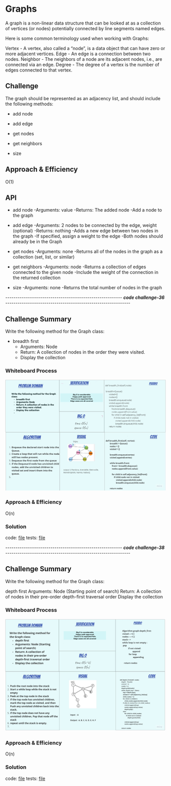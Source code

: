 # Graphs

A graph is a non-linear data structure that can be looked at as a collection of vertices (or nodes) potentially connected by line segments named edges.

Here is some common terminology used when working with Graphs:

Vertex - A vertex, also called a “node”, is a data object that can have zero or more adjacent vertices.
Edge - An edge is a connection between two nodes.
Neighbor - The neighbors of a node are its adjacent nodes, i.e., are connected via an edge.
Degree - The degree of a vertex is the number of edges connected to that vertex.

## Challenge

The graph should be represented as an adjacency list, and should include the following methods:

* add node

* add edge

* get nodes

* get neighbors

* size


## Approach & Efficiency

O(1)

## API

* add node
    -Arguments: value
    -Returns: The added node
    -Add a node to the graph

* add edge
    -Arguments: 2 nodes to be connected by the edge, weight    (optional)
    -Returns: nothing
    -Adds a new edge between two nodes in the graph
    -If specified, assign a weight to the edge
    -Both nodes should already be in the Graph

* get nodes
    -Arguments: none
    -Returns all of the nodes in the graph as a collection (set, list, or similar)

* get neighbors
    -Arguments: node
    -Returns a collection of edges connected to the given node
        -Include the weight of the connection in the returned collection

* size
    -Arguments: none
    -Returns the total number of nodes in the graph


--------------------------------------------------------- ***code challenge-36*** -------------------------------------------------------------

## Challenge Summary

Write the following method for the Graph class:

* breadth first
    - Arguments: Node
    - Return: A collection of nodes in the order they were visited.
    - Display the collection

### Whiteboard Process

![whiteboarding](assets/whiteboardingBasel.jpg)

### Approach & Efficiency

O(n)

### Solution

code: [file](graph/graph.py)
tests: [file](tests/test_graph.py)


--------------------------------------------------------- ***code challenge-38*** -------------------------------------------------------------

## Challenge Summary

Write the following method for the Graph class:

depth first
Arguments: Node (Starting point of search)
Return: A collection of nodes in their pre-order depth-first traversal order
Display the collection

### Whiteboard Process

![whiteboarding](assets/whiteboarding-Basel10.jpg)

### Approach & Efficiency

O(n)

### Solution

code: [file](graph/graph.py)
tests: [file](tests/test_graph.py)
